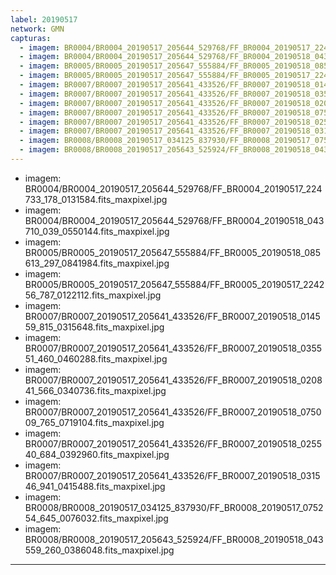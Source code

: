 ```yaml
---
label: 20190517
network: GMN
capturas:
  - imagem: BR0004/BR0004_20190517_205644_529768/FF_BR0004_20190517_224733_178_0131584.fits_maxpixel.jpg
  - imagem: BR0004/BR0004_20190517_205644_529768/FF_BR0004_20190518_043710_039_0550144.fits_maxpixel.jpg
  - imagem: BR0005/BR0005_20190517_205647_555884/FF_BR0005_20190518_085613_297_0841984.fits_maxpixel.jpg
  - imagem: BR0005/BR0005_20190517_205647_555884/FF_BR0005_20190517_224256_787_0122112.fits_maxpixel.jpg
  - imagem: BR0007/BR0007_20190517_205641_433526/FF_BR0007_20190518_014559_815_0315648.fits_maxpixel.jpg
  - imagem: BR0007/BR0007_20190517_205641_433526/FF_BR0007_20190518_035551_460_0460288.fits_maxpixel.jpg
  - imagem: BR0007/BR0007_20190517_205641_433526/FF_BR0007_20190518_020841_566_0340736.fits_maxpixel.jpg
  - imagem: BR0007/BR0007_20190517_205641_433526/FF_BR0007_20190518_075009_765_0719104.fits_maxpixel.jpg
  - imagem: BR0007/BR0007_20190517_205641_433526/FF_BR0007_20190518_025540_684_0392960.fits_maxpixel.jpg
  - imagem: BR0007/BR0007_20190517_205641_433526/FF_BR0007_20190518_031546_941_0415488.fits_maxpixel.jpg
  - imagem: BR0008/BR0008_20190517_034125_837930/FF_BR0008_20190517_075254_645_0076032.fits_maxpixel.jpg
  - imagem: BR0008/BR0008_20190517_205643_525924/FF_BR0008_20190518_043559_260_0386048.fits_maxpixel.jpg
---
```

  - imagem: BR0004/BR0004_20190517_205644_529768/FF_BR0004_20190517_224733_178_0131584.fits_maxpixel.jpg
  - imagem: BR0004/BR0004_20190517_205644_529768/FF_BR0004_20190518_043710_039_0550144.fits_maxpixel.jpg
  - imagem: BR0005/BR0005_20190517_205647_555884/FF_BR0005_20190518_085613_297_0841984.fits_maxpixel.jpg
  - imagem: BR0005/BR0005_20190517_205647_555884/FF_BR0005_20190517_224256_787_0122112.fits_maxpixel.jpg
  - imagem: BR0007/BR0007_20190517_205641_433526/FF_BR0007_20190518_014559_815_0315648.fits_maxpixel.jpg
  - imagem: BR0007/BR0007_20190517_205641_433526/FF_BR0007_20190518_035551_460_0460288.fits_maxpixel.jpg
  - imagem: BR0007/BR0007_20190517_205641_433526/FF_BR0007_20190518_020841_566_0340736.fits_maxpixel.jpg
  - imagem: BR0007/BR0007_20190517_205641_433526/FF_BR0007_20190518_075009_765_0719104.fits_maxpixel.jpg
  - imagem: BR0007/BR0007_20190517_205641_433526/FF_BR0007_20190518_025540_684_0392960.fits_maxpixel.jpg
  - imagem: BR0007/BR0007_20190517_205641_433526/FF_BR0007_20190518_031546_941_0415488.fits_maxpixel.jpg
  - imagem: BR0008/BR0008_20190517_034125_837930/FF_BR0008_20190517_075254_645_0076032.fits_maxpixel.jpg
  - imagem: BR0008/BR0008_20190517_205643_525924/FF_BR0008_20190518_043559_260_0386048.fits_maxpixel.jpg
---
